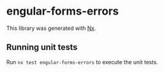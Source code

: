 # engular-forms-errors

This library was generated with [Nx](https://nx.dev).

## Running unit tests

Run `nx test engular-forms-errors` to execute the unit tests.
